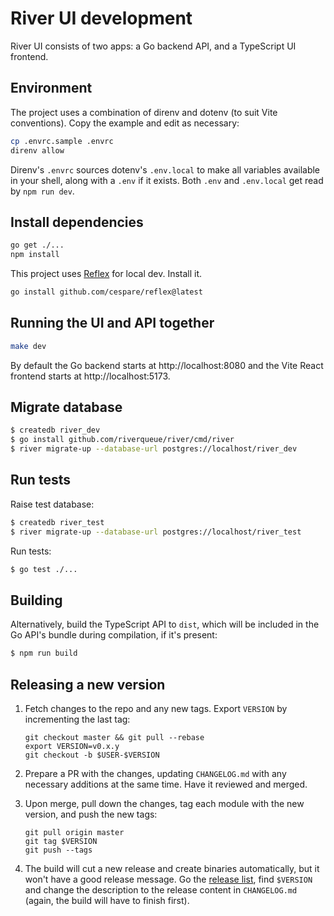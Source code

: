 # River UI development

River UI consists of two apps: a Go backend API, and a TypeScript UI frontend.

## Environment

The project uses a combination of direnv and dotenv (to suit Vite conventions). Copy the example and edit as necessary:

```sh
cp .envrc.sample .envrc
direnv allow
```

Direnv's `.envrc` sources dotenv's `.env.local` to make all variables available in your shell, along with a `.env` if it exists. Both `.env` and `.env.local` get read by `npm run dev`.

## Install dependencies

```sh
go get ./...
npm install
```

This project uses [Reflex](https://github.com/cespare/reflex) for local dev. Install it.

``` sh
go install github.com/cespare/reflex@latest
```

## Running the UI and API together

```sh
make dev
```

By default the Go backend starts at http://localhost:8080 and the Vite React frontend starts at http://localhost:5173.

## Migrate database

```sh
$ createdb river_dev
$ go install github.com/riverqueue/river/cmd/river
$ river migrate-up --database-url postgres://localhost/river_dev
```

## Run tests

Raise test database:

```sh
$ createdb river_test
$ river migrate-up --database-url postgres://localhost/river_test
```

Run tests:

```sh
$ go test ./...
```

## Building

Alternatively, build the TypeScript API to `dist`, which will be included in the Go API's bundle during compilation, if it's present:

```sh
$ npm run build
```

## Releasing a new version

1. Fetch changes to the repo and any new tags. Export `VERSION` by incrementing the last tag:

   ```shell
   git checkout master && git pull --rebase
   export VERSION=v0.x.y
   git checkout -b $USER-$VERSION
   ```

2. Prepare a PR with the changes, updating `CHANGELOG.md` with any necessary additions at the same time. Have it reviewed and merged.

3. Upon merge, pull down the changes, tag each module with the new version, and push the new tags:

   ```shell
   git pull origin master
   git tag $VERSION
   git push --tags
   ```

4. The build will cut a new release and create binaries automatically, but it won't have a good release message. Go the [release list](https://github.com/riverqueue/riverui/releases), find `$VERSION` and change the description to the release content in `CHANGELOG.md` (again, the build will have to finish first).
